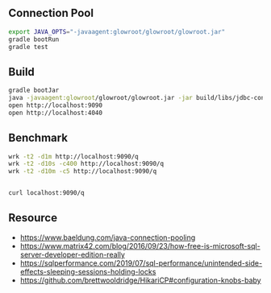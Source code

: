 ## Connection Pool

```bash
export JAVA_OPTS="-javaagent:glowroot/glowroot/glowroot.jar"
gradle bootRun
gradle test
```

## Build

```bash
gradle bootJar
java -javaagent:glowroot/glowroot/glowroot.jar -jar build/libs/jdbc-connection-pool-0.0.1-SNAPSHOT.jar
open http://localhost:9090
open http://localhost:4040
```

## Benchmark

```bash
wrk -t2 -d1m http://localhost:9090/q
wrk -t2 -d10s -c400 http://localhost:9090/q
wrk -t2 -d10m -c5 http://localhost:9090/q


curl localhost:9090/q
```

## Resource

- https://www.baeldung.com/java-connection-pooling
- https://www.matrix42.com/blog/2016/09/23/how-free-is-microsoft-sql-server-developer-edition-really
- https://sqlperformance.com/2019/07/sql-performance/unintended-side-effects-sleeping-sessions-holding-locks
- https://github.com/brettwooldridge/HikariCP#configuration-knobs-baby